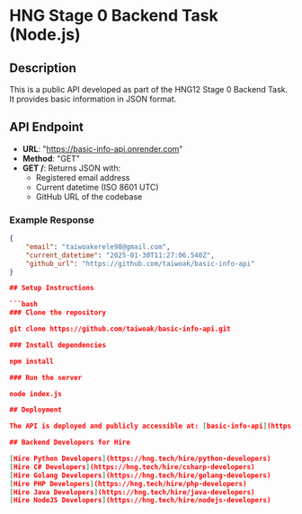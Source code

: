 # HNG Stage 0 Backend Task (Node.js)

## Description
This is a public API developed as part of the HNG12 Stage 0 Backend Task. It provides basic information in JSON format.

## API Endpoint
- **URL**: "https://basic-info-api.onrender.com"
- **Method**: "GET"
- **GET /**: Returns JSON with:
  - Registered email address
  - Current datetime (ISO 8601 UTC)
  - GitHub URL of the codebase

### Example Response
```json
{
    "email": "taiwoakerele98@gmail.com",
    "current_datetime": "2025-01-30T11:27:06.540Z",
    "github_url": "https://github.com/taiwoak/basic-info-api"
}

## Setup Instructions

```bash
### Clone the repository

git clone https://github.com/taiwoak/basic-info-api.git

### Install dependencies

npm install

### Run the server

node index.js

## Deployment

The API is deployed and publicly accessible at: [basic-info-api](https://basic-info-api.onrender.com)

## Backend Developers for Hire

[Hire Python Developers](https://hng.tech/hire/python-developers)
[Hire C# Developers](https://hng.tech/hire/csharp-developers)
[Hire Golang Developers](https://hng.tech/hire/golang-developers)
[Hire PHP Developers](https://hng.tech/hire/php-developers)
[Hire Java Developers](https://hng.tech/hire/java-developers)
[Hire NodeJS Developers](https://hng.tech/hire/nodejs-developers)

